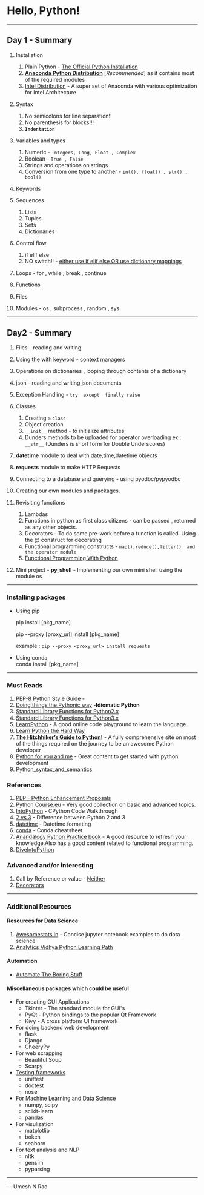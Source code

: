 # Hello, Python! 

----


## Day 1 - Summary
1. Installation 
    1. Plain Python  - [The Official Python Installation](https://www.python.org/downloads/)
    2. [**Anaconda Python Distribution**](https://www.continuum.io/downloads)     [*Recommended*]  as it contains most of the required modules
    3. [Intel Distribution](https://software.intel.com/en-us/intel-distribution-for-python) - A super set of Anaconda with various optimization for Intel Architecture


2. Syntax
   1. No semicolons for line separation!!
   2. No parenthesis for blocks!!! 
   3. **`Indentation`** 
   

3. Variables and types
   1. Numeric - `Integers, Long, Float , Complex `
   2. Boolean - `True , False`
   3. Strings and operations on strings
   4. Conversion from one type to another - `int(), float() , str() , bool() `

4. Keywords

5. Sequences 
   1. Lists 
   2. Tuples
   3. Sets
   4. Dictionaries
   
5. Control flow 
    1. if elif else
    2. NO switch!! - [either use if elif else  OR  use dictionary mappings](https://www.pydanny.com/why-doesnt-python-have-switch-case.html) 
    
6. Loops - for , while ; break , continue 

7. Functions 

8. Files 

9. Modules - os , subprocess , random , sys

-----


## Day2 - Summary 
1. Files - reading and writing

2. Using the with keyword - context managers 

3. Operations on dictionaries , looping through contents of a dictionary

4. json - reading and writing json documents 

5. Exception Handling - `try  except  finally raise`

6. Classes  
    1. Creating a `class`
    2. Object creation
    3. `__init__` method - to initialize attributes
    4. Dunders methods to be uploaded for operator overloading   ex : `__str__`    (Dunders is short form for Double Underscores)

7. **datetime**  module to deal with date,time,datetime objects

8. **requests** module to make HTTP Requests

9. Connecting to a database and querying - using pyodbc/pypyodbc

10. Creating our own modules and packages.

11. Revisiting functions
    1. Lambdas
    2. Functions in python as first class citizens - can be passed , returned as any other objects.
    3. Decorators - To do some pre-work before a function is called. Using the @ construct for decorating 
    4. Functional programming constructs  - `map(),reduce(),filter()  and the operator module` 
    5. [Functional Programming With Python](http://kachayev.github.io/talks/uapycon2012/)

12. Mini project - **py_shell** - Implementing our own mini shell using the module os 


------


### Installing packages 
* Using pip 
  
     pip install [pkg_name]
   
     pip --proxy [proxy_url] install [pkg_name]
   
     example : `pip --proxy <proxy_url> install requests`


* Using conda  
     conda install [pkg_name] 


----


### Must Reads
1.   [PEP-8](https://www.python.org/dev/peps/pep-0008/) Python Style Guide - 
2.  [Doing things the Pythonic way](http://python.net/~goodger/projects/pycon/2007/idiomatic/handout.html)  -**Idiomatic Python**
3.  [Standard Library Functions for Python2.x](https://docs.python.org/2/library/functions.html)
4.  [Standard Library Functions for Python3.x](https://docs.python.org/3/library/functions.html)
5.  [LearnPython](http://www.learnpython.org/) - A good online code playground to learn the language. 
6.  [Learn Python the Hard Way](https://learnpythonthehardway.org/book/) 
7.  [**The Hitchhiker’s Guide to Python!**](http://docs.python-guide.org/en/latest/) - A fully comprehensive site on most of the things required on the journey to be an awesome Python developer
8. [Python for you and me](http://pymbook.readthedocs.io/en/latest/index.html) - Great content to get started with python development 
9. [Python_syntax_and_semantics](https://en.wikipedia.org/wiki/Python_syntax_and_semantics)


### References 
1. [PEP - Python Enhancement Proposals](https://www.python.org/dev/peps/)
2. [Python Course.eu](http://www.python-course.eu/) - Very good collection on basic and advanced topics.
3. [IntoPython](https://intopython.com/)  - CPython Code Walkthrough 
4. [2 vs 3](http://python3porting.com/differences.html)  -  Difference between Python 2 and 3
5. [datetime](http://strftime.org/) -  Datetime formating 
5. [conda](http://conda.pydata.org/docs/_downloads/conda-cheatsheet.pdf) - Conda cheatsheet
6. [Anandalogy Python Practice book](http://anandology.com/python-practice-book/) - A good resource to refresh your knowledge.Also has a good content related to functional programming. 
7. [DiveIntoPython](http://www.diveintopython3.net/)


### Advanced and/or interesting 
1. Call by Reference or value - [Neither](https://jeffknupp.com/blog/2012/11/13/is-python-callbyvalue-or-callbyreference-neither/)
2. [Decorators](https://wiki.python.org/moin/PythonDecorators)


-------
### Additional Resources 

#### Resources for Data Science 
1. [Awesomestats.in](http://www.awesomestats.in/python/)  - Concise jupyter notebook examples to do data science
2.  [Analytics Vidhya Python Learning Path](https://www.analyticsvidhya.com/learning-paths-data-science-business-analytics-business-intelligence-big-data/learning-path-data-science-python/)

#### Automation 
* [Automate The Boring Stuff](https://automatetheboringstuff.com/)


#### Miscellaneous packages which could be useful 
* For creating GUI Applications 
    * Tkinter - The standard module for GUI's
    * PyQt - Python bindings to the popular Qt Framework 
    * Kivy  - A cross platform UI framework 
* For doing backend web development
    * flask
    * Django
    * CheeryPy
* For web scrapping 
    * Beautiful Soup
    * Scarpy
* [Testing frameworks](https://wiki.python.org/moin/PythonTestingToolsTaxonomy)
    * unittest 
    * doctest
    * nose
* For Machine Learning and Data Science
    * numpy, scipy
    * scikit-learn
    * pandas
* For visulization
    * matplotlib
    * bokeh
    * seaborn
* For text analysis and NLP
    * nltk
    * gensim
    * pyparsing

-----


--  Umesh N Rao 